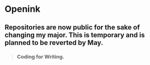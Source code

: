 ﻿# Openink
 ## Repositories are now public for the sake of changing my major. This is temporary and is planned to be reverted by May.
> ### Coding for Writing.
